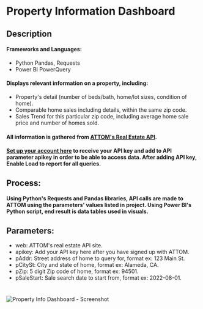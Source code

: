 # Property Information Dashboard
## Description
#### Frameworks and Languages:
* Python Pandas, Requests
* Power BI PowerQuery
#### Displays relevant information on a property, including:
* Property's detail (number of beds/bath, home/lot sizes, condition of home).
* Comparable home sales including details, within the same zip code.
* Sales Trend for this particular zip code, including average home sale price and number of homes sold.
#### All information is gathered from [ATTOM's Real Estate API](https://api.developer.attomdata.com/home).
#### [Set up your account here](https://api.developer.attomdata.com/signup) to receive your API key and add to API parameter apikey in order to be able to access data. After adding API key, Enable Load to report for all queries.
## Process:
#### Using Python's Requests and Pandas libraries, API calls are made to ATTOM using the parameters' values listed in project. Using Power BI's Python script, end result is data tables used in visuals.
## Parameters:
* web: ATTOM's real estate API site.
* apikey: Add your API key here after you have signed up with ATTOM.
* pAddr: Street address of home to query for, format ex: 123 Main St.
* pCitySt: City and state of home, format ex: Alameda, CA.
* pZip: 5 digit Zip code of home, format ex: 94501.
* pSaleStart: Sale search date to start from, format ex: 2022-08-01.
#
![Property Info Dashboard - Screenshot](https://user-images.githubusercontent.com/118695631/214764530-bfc1f03f-8e3a-4fcc-9938-13031b66208d.png)
